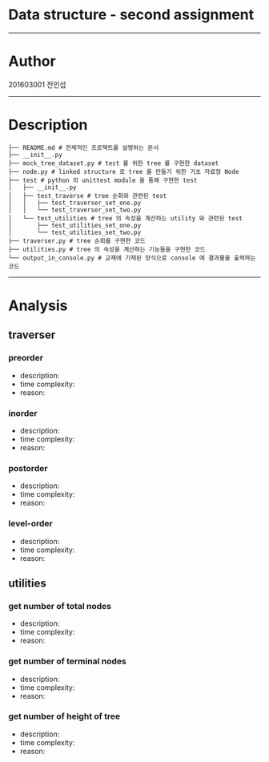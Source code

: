 # Data structure - second assignment

---

# Author
201603001 전인섭

---

# Description
```shell
├── README.md # 전체적인 프로젝트를 설명하는 문서
├── __init__.py
├── mock_tree_dataset.py # test 를 위한 tree 를 구현한 dataset
├── node.py # linked structure 로 tree 를 만들기 위한 기초 자료형 Node
├── test # python 의 unittest module 을 통해 구현한 test
│   ├── __init__.py 
│   ├── test_traverse # tree 순회와 관련된 test
│   │   ├── test_traverser_set_one.py
│   │   └── test_traverser_set_two.py
│   └── test_utilities # tree 의 속성을 계산하는 utility 와 관련된 test
│       ├── test_utilities_set_one.py
│       └── test_utilities_set_two.py
├── traverser.py # tree 순회를 구현한 코드
├── utilities.py # tree 의 속성을 계산하는 기능들을 구현한 코드
└── output_in_console.py # 교재에 기재된 양식으로 console 에 결과물을 출력하는 코드
```

---

# Analysis

## traverser
### preorder
- description:
- time complexity: 
- reason:
### inorder
- description:
- time complexity: 
- reason:
### postorder
- description:
- time complexity: 
- reason:
### level-order
- description:
- time complexity: 
- reason:

## utilities
### get number of total nodes
- description:
- time complexity: 
- reason:
### get number of terminal nodes
- description:
- time complexity: 
- reason:
### get number of height of tree
- description:
- time complexity: 
- reason:


